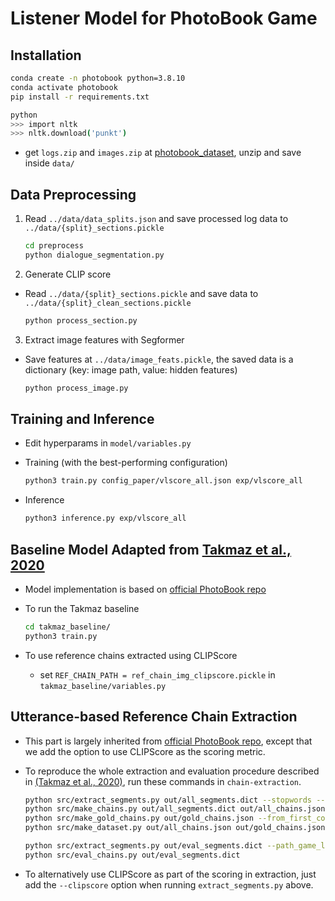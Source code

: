 # Listener Model for PhotoBook Game


## Installation

```bash
conda create -n photobook python=3.8.10
conda activate photobook
pip install -r requirements.txt

python
>>> import nltk
>>> nltk.download('punkt')
```

* get `logs.zip` and `images.zip` at [photobook_dataset](https://github.com/dmg-photobook/photobook_dataset/), unzip and save inside `data/`

## Data Preprocessing

1. Read `../data/data_splits.json` and save processed log data to `../data/{split}_sections.pickle`

     ```bash
     cd preprocess
     python dialogue_segmentation.py
     ```

2. Generate CLIP score

* Read `../data/{split}_sections.pickle` and save data to `../data/{split}_clean_sections.pickle`

  ```bash
  python process_section.py
  ```

3. Extract image features with Segformer

* Save features at `../data/image_feats.pickle`, the saved data is a dictionary (key: image path, value: hidden features)

  ```bash
  python process_image.py
  ```
  
## Training and Inference

* Edit hyperparams in `model/variables.py`
* Training (with the best-performing configuration)

  ```zsh
  python3 train.py config_paper/vlscore_all.json exp/vlscore_all
  ```
* Inference

  ```zsh
  python3 inference.py exp/vlscore_all
  ```

## Baseline Model Adapted from [Takmaz et al., 2020](https://aclanthology.org/2020.emnlp-main.353/)
* Model implementation is based on [official PhotoBook repo](https://github.com/dmg-photobook/ref-gen-photobook/blob/main/models/listener/models/model_bert_att_ctx_hist.py)
* To run the Takmaz baseline

  ```zsh
  cd takmaz_baseline/
  python3 train.py
  ```
  
* To use reference chains extracted using CLIPScore
  * set `REF_CHAIN_PATH = ref_chain_img_clipscore.pickle` in `takmaz_baseline/variables.py`

## Utterance-based Reference Chain Extraction
* This part is largely inherited from [official PhotoBook repo](https://github.com/dmg-photobook/ref-gen-photobook/tree/main/chain-extraction), except that we add the option to use CLIPScore as the scoring metric.

* To reproduce the whole extraction and evaluation procedure described in [(Takmaz et al., 2020)](https://aclanthology.org/2020.emnlp-main.353/), run these commands in `chain-extraction`.

  ```zsh
  python src/extract_segments.py out/all_segments.dict --stopwords --meteor --from_first_common --utterances_as_captions
  python src/make_chains.py out/all_segments.dict out/all_chains.json --score f1
  python src/make_gold_chains.py out/gold_chains.json --from_first_common --first_reference_only
  python src/make_dataset.py out/all_chains.json out/gold_chains.json out/dataset

  python src/extract_segments.py out/eval_segments.dict --path_game_logs data/logs/test_logs.dict --stopwords --meteor --from_first_common --utterances_as_captions
  python src/eval_chains.py out/eval_segments.dict
  ```

* To alternatively use CLIPScore as part of the scoring in extraction, just
  add the `--clipscore` option when running `extract_segments.py` above.
